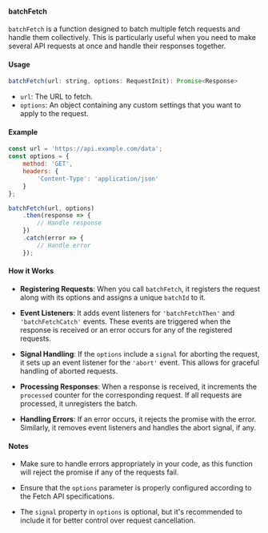 #### batchFetch

`batchFetch` is a function designed to batch multiple fetch requests and handle them collectively. This is particularly useful when you need to make several API requests at once and handle their responses together.

#### Usage

```javascript
batchFetch(url: string, options: RequestInit): Promise<Response>
```

- `url`: The URL to fetch.
- `options`: An object containing any custom settings that you want to apply to the request.

#### Example

```javascript
const url = 'https://api.example.com/data';
const options = {
    method: 'GET',
    headers: {
        'Content-Type': 'application/json'
    }
};

batchFetch(url, options)
    .then(response => {
        // Handle response
    })
    .catch(error => {
        // Handle error
    });
```

#### How it Works

- **Registering Requests**: When you call `batchFetch`, it registers the request along with its options and assigns a unique `batchId` to it.

- **Event Listeners**: It adds event listeners for `'batchFetchThen'` and `'batchFetchCatch'` events. These events are triggered when the response is received or an error occurs for any of the registered requests.

- **Signal Handling**: If the `options` include a `signal` for aborting the request, it sets up an event listener for the `'abort'` event. This allows for graceful handling of aborted requests.

- **Processing Responses**: When a response is received, it increments the `processed` counter for the corresponding request. If all requests are processed, it unregisters the batch.

- **Handling Errors**: If an error occurs, it rejects the promise with the error. Similarly, it removes event listeners and handles the abort signal, if any.

#### Notes

- Make sure to handle errors appropriately in your code, as this function will reject the promise if any of the requests fail.

- Ensure that the `options` parameter is properly configured according to the Fetch API specifications.

- The `signal` property in `options` is optional, but it's recommended to include it for better control over request cancellation.